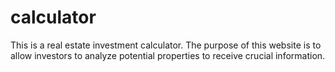 # calculator
This is a real estate investment calculator. The purpose of this website is to allow investors to analyze potential properties to receive crucial information. 
